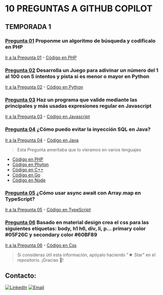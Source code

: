 # 10 PREGUNTAS A GITHUB COPILOT

## TEMPORADA 1

### [**Pregunta 01**](./01%20-%20Pregunta/) Proponme un algoritmo de búsqueda y codifícalo en PHP

[Ir a la Pregunta 01](./01%20-%20Pregunta/) - [Código en PHP](./01%20-%20Pregunta/question_1.php)

### [**Pregunta 02**](./02%20-%20Pregunta/) Desarrolla un Juego para adivinar un número del 1 al 100 con 5 intentos y pista si es menor o mayor en Python

[Ir a la Pregunta 02](./02%20-%20Pregunta/) - [Código en Python](./02%20-%20Pregunta/question_2.py)

### [**Pregunta 03**](./03%20-%20Pregunta/) Haz un programa que valide mediante las principales y más usadas expresiones regular en Javascript

[Ir a la Pregunta 03](./03%20-%20Pregunta/) - [Código en Javascript](./03%20-%20Pregunta/question_3.js)

### [**Pregunta 04**](./04%20-%20Pregunta/) ¿Cómo puedo evitar la inyección SQL en Java?

[Ir a la Pregunta 04](./04%20-%20Pregunta/) - [Código en Java](./04%20-%20Pregunta/question_4.java)

> Esta Pregunta ameritaba que lo vieramos en varios lenguajes
 - [Código en PHP](./04%20-%20Pregunta/question_4.php)
 - [Código en Phyton](./04%20-%20Pregunta/question_4.py)
 - [Código en C++](./04%20-%20Pregunta/question_4.cpp)
 - [Código en Go](./04%20-%20Pregunta/question_4.go)
 - [Código en Node](./04%20-%20Pregunta/question_4.js)

### [**Pregunta 05**](./05%20-%20Pregunta/) ¿Cómo usar async await con Array.map en TypeScript?

[Ir a la Pregunta 05](./05%20-%20Pregunta/) - [Código en TypeScript](./05%20-%20Pregunta/question_5.ts)

### [**Pregunta 06**](./06%20-%20Pregunta/) Basado en material design crea el css para las siguientes etiquetas: body, h1 h6, div, li, p... primary color #05F26C y secondary color #60BF89

[Ir a la Pregunta 06](./06%20-%20Pregunta/) - [Código en Css](./06%20-%20Pregunta/question_6.css)

> Si consideras útil esta información, apóyalo haciendo "★ Star" en el repositorio. ¡Gracias 🙌!

## Contacto:

[![LinkedIn](https://img.shields.io/badge/LinkedIn-jaleco8-0a66c2?style=for-the-badge&logo=linkedin&labelColor=%230a66c2&color=%23032342)](https://www.linkedin.com/in/jaleco8/)
[![Email](https://img.shields.io/badge/ing.jesusleon%40gmail.com-email_personal-0D0D0D?style=for-the-badge&logo=gmail&labelColor=%23F2F2F2&color=%23F21D2F)](mailto:ing.jesusleon@gmail.com)